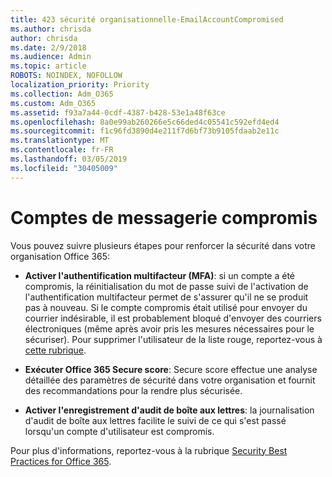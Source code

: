 ```yaml
---
title: 423 sécurité organisationnelle-EmailAccountCompromised
ms.author: chrisda
author: chrisda
ms.date: 2/9/2018
ms.audience: Admin
ms.topic: article
ROBOTS: NOINDEX, NOFOLLOW
localization_priority: Priority
ms.collection: Adm_O365
ms.custom: Adm_O365
ms.assetid: f93a7a44-0cdf-4387-b428-53e1a48f63ce
ms.openlocfilehash: 8a0e99ab260266e5c66ded4c05541c592efd4ed4
ms.sourcegitcommit: f1c96fd3890d4e211f7d6bf73b9105fdaab2e11c
ms.translationtype: MT
ms.contentlocale: fr-FR
ms.lasthandoff: 03/05/2019
ms.locfileid: "30405009"
---
```

# <a name="compromised-email-accounts"></a>Comptes de messagerie compromis

Vous pouvez suivre plusieurs étapes pour renforcer la sécurité dans votre organisation Office 365:
  
- **Activer l'authentification multifacteur (MFA)**: si un compte a été compromis, la réinitialisation du mot de passe suivi de l'activation de l'authentification multifacteur permet de s'assurer qu'il ne se produit pas à nouveau. Si le compte compromis était utilisé pour envoyer du courrier indésirable, il est probablement bloqué d'envoyer des courriers électroniques (même après avoir pris les mesures nécessaires pour le sécuriser). Pour supprimer l'utilisateur de la liste rouge, reportez-vous à [cette rubrique](https://technet.microsoft.com/library/ms.exch.eac.actioncenter.aspx).
    
- **Exécuter Office 365 Secure score**: Secure score effectue une analyse détaillée des paramètres de sécurité dans votre organisation et fournit des recommandations pour la rendre plus sécurisée.
    
- **Activer l'enregistrement d'audit de boîte aux lettres**: la journalisation d'audit de boîte aux lettres facilite le suivi de ce qui s'est passé lorsqu'un compte d'utilisateur est compromis.
    
Pour plus d'informations, reportez-vous à la rubrique [Security Best Practices for Office 365](https://support.office.com/article/9295e396-e53d-49b9-ae9b-0b5828cdedc3.aspx).
  

